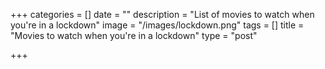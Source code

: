 +++
categories = []
date = ""
description = "List of movies to watch when you're in a lockdown"
image = "/images/lockdown.png"
tags = []
title = "Movies to watch when you're in a lockdown"
type = "post"

+++

